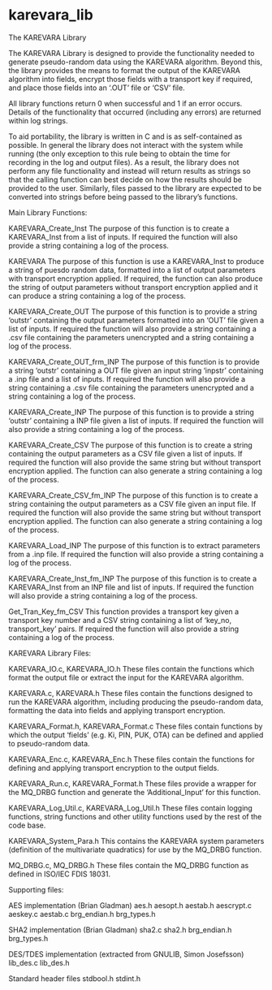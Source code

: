 # karevara_lib
The KAREVARA Library

The KAREVARA Library is designed to provide the functionality needed to generate pseudo-random data using the KAREVARA algorithm. Beyond this, the library provides the means to format the output of the KAREVARA algorithm into fields, encrypt those fields with a transport key if required, and place those fields into an ‘.OUT’ file or ‘CSV’ file.

All library functions return 0 when successful and 1 if an error occurs. Details of the functionality that occurred (including any errors) are returned within log strings.

To aid portability, the library is written in C and is as self-contained as possible. In general the library does not interact with the system while running (the only exception to this rule being to obtain the time for recording in the log and output files). As a result, the library does not perform any file functionality and instead will return results as strings so that the calling function can best decide on how the results should be provided to the user. Similarly, files passed to the library are expected to be converted into strings before being passed to the library’s functions.


Main Library Functions:

KAREVARA_Create_Inst
The purpose of this function is to create a KAREVARA_Inst from a list of inputs. If required the function will also provide a string containing a log of the process.

KAREVARA
The purpose of this function is use a KAREVARA_Inst to produce a string of puesdo random data, formatted into a list of output parameters with transport encryption applied. If required, the function can also produce the string of output parameters without transport encryption applied and it can produce a string containing a log of the process.

KAREVARA_Create_OUT
The purpose of this function is to provide a string ‘outstr’ containing the output parameters formatted into an ‘OUT’ file given a list of inputs. If required the function will also provide a string containing a .csv file containing the parameters unencrypted and a string containing a log of the process.

KAREVARA_Create_OUT_frm_INP
The purpose of this function is to provide a string ‘outstr’ containing a OUT file given an input string ‘inpstr’ containing a .inp file and a list of inputs. If required the function will also provide a string containing a .csv file containing the parameters unencrypted and a string containing a log of the process.

KAREVARA_Create_INP
The purpose of this function is to provide a string ‘outstr’ containing a  INP file given a list of inputs. If required the function will also provide a string containing a log of the process.

KAREVARA_Create_CSV
The purpose of this function is to create a string containing the output parameters as a CSV file given a list of inputs. If required the function will also provide the same string but without transport encryption applied. The function can also generate a string containing a log of the process.

KAREVARA_Create_CSV_fm_INP
The purpose of this function is to create a string containing the output parameters as a CSV file given an input file. If required the function will also provide the same string but without transport encryption applied. The function can also generate a string containing a log of the process.

KAREVARA_Load_INP
The purpose of this function is to extract parameters from a .inp file. If required the function will also provide a string containing a log of the process.

KAREVARA_Create_Inst_fm_INP
The purpose of this function is to create a KAREVARA_Inst from an INP file and list of inputs. If required the function will also provide a string containing a log of the process.

Get_Tran_Key_fm_CSV
This function provides a transport key given a transport key number and a CSV string containing a list of ‘key_no, transport_key’ pairs. If required the function will also provide a string containing a log of the process.


KAREVARA Library Files:

KAREVARA_IO.c, KAREVARA_IO.h
These files contain the functions which format the output file or extract the input for the KAREVARA algorithm.

KAREVARA.c, KAREVARA.h
These files contain the functions designed to run the KAREVARA algorithm, including producing the pseudo-random data, formatting the data into fields and applying transport encryption.

KAREVARA_Format.h, KAREVARA_Format.c
These files contain functions by which the output ‘fields’ (e.g. Ki, PIN, PUK, OTA) can be defined and applied to pseudo-random data.

KAREVARA_Enc.c, KAREVARA_Enc.h
These files contain the functions for defining and applying transport encryption to the output fields.

KAREVARA_Run.c, KAREVARA_Format.h
These files provide a wrapper for the MQ_DRBG function and generate the ‘Additional_Input’ for this function.

KAREVARA_Log_Util.c, KAREVARA_Log_Util.h
These files contain logging functions, string functions and other utility functions used by the rest of the code base.

KAREVARA_System_Para.h
This contains the KAREVARA system parameters (definition of the multivariate quadratics) for use by the MQ_DRBG function.

MQ_DRBG.c, MQ_DRBG.h
These files contain the MQ_DRBG function as defined in ISO/IEC FDIS 18031.

Supporting files:

AES implementation (Brian Gladman)
aes.h
aesopt.h
aestab.h
aescrypt.c 
aeskey.c
aestab.c
brg_endian.h
brg_types.h

SHA2 implementation (Brian Gladman)
sha2.c
sha2.h
brg_endian.h
brg_types.h

DES/TDES implementation (extracted from GNULIB, Simon Josefsson)
lib_des.c
lib_des.h

Standard header files
stdbool.h
stdint.h
